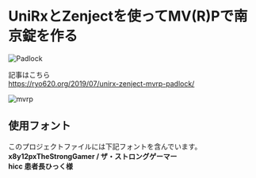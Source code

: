 # UniRxとZenjectを使ってMV(R)Pで南京錠を作る

![Padlock](https://user-images.githubusercontent.com/5343924/61579956-07005200-ab47-11e9-9828-3ca23d06bdc1.png)

記事はこちら  
https://ryo620.org/2019/07/unirx-zenject-mvrp-padlock/

![mvrp](https://user-images.githubusercontent.com/5343924/61579969-2dbe8880-ab47-11e9-81df-47d989b7ecfa.png)


## 使用フォント
このプロジェクトファイルには下記フォントを含んでいます。  
**x8y12pxTheStrongGamer / ザ・ストロングゲーマー**  
**hicc 患者長ひっく様**
